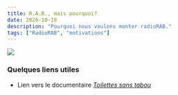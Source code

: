 ```yaml
---
title: R.A.B., mais pourquoi?
date: 2020-10-19
description: "Pourquoi nous voulons monter radioRAB."
tags: ["RadioRAB", "motivations"]
--- 
```



![](https://cdn.pixabay.com/photo/2015/05/21/13/45/radio-777219_960_720.jpg)



### Quelques liens utiles 

- Lien vers le documentaire [*Toilettes sans tabou*](https://www.arte.tv/fr/videos/083908-000-A/toilettes-sans-tabou/)